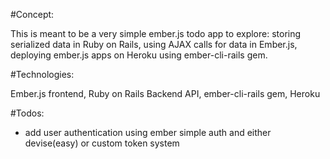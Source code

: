 #Concept:

This is meant to be a very simple ember.js todo app to explore: storing serialized data in Ruby on Rails, using AJAX calls for data in Ember.js, deploying ember.js apps on Heroku using ember-cli-rails gem.

#Technologies:

Ember.js frontend, Ruby on Rails Backend API, ember-cli-rails gem, Heroku

#Todos:
- add user authentication using ember simple auth and either devise(easy) or custom token system
